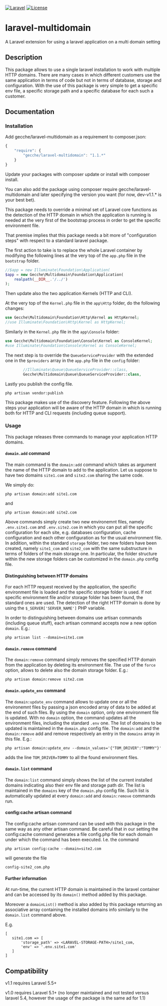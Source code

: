 [![Laravel](https://img.shields.io/badge/Laravel-5.x-orange.svg?style=flat-square)](http://laravel.com)
[![License](http://img.shields.io/badge/license-MIT-brightgreen.svg?style=flat-square)](https://tldrlegal.com/license/mit-license)

# laravel-multidomain
A Laravel extension for using a laravel application on a multi domain setting

## Description
This package allows to use a single laravel installation to work with multiple HTTP domains.
There are many cases in which different customers use the same application in terms of code but not in terms of 
database, storage and configuration.
With the use of this package is very simple to get a specific env file, a specific storage path and a specific database 
for each such a customer.

## Documentation

### Installation

Add gecche/laravel-multidomain as a requirement to composer.json:

```javascript
{
    "require": {
        "gecche/laravel-multidomain": "1.1.*"
    }
}
```

Update your packages with composer update or install with composer install.

You can also add the package using composer require gecche/laravel-multidomain and later specifying the version you want (for now, dev-v1.1.* is your best bet).

This package needs to override a minimal set of Laravel core functions as the 
detection of the HTTP domain in which the application is running is needed at the very first of the bootstrap process in order 
to get the specific environment file.

That premise implies that this package needs a bit more of "configuration steps" 
with respect to a standard laravel package. 

The first action to take is to replace the whole Laravel container by modifying the following lines at the very top of 
the `app.php` file in the `bootstrap` folder.

```php
//$app = new Illuminate\Foundation\Application(
$app = new Gecche\Multidomain\Foundation\Application(
    realpath(__DIR__.'/../')
);
```

Then update also the two application Kernels (HTTP and CLI).

At the very top of the `Kernel.php` file in the `app\Http` folder, do the following changes:

```php
use Gecche\Multidomain\Foundation\Http\Kernel as HttpKernel;
//use Illuminate\Foundation\Http\Kernel as HttpKernel;
```

Similarly in the `Kernel.php` file in the `app\Console` folder:

```php
use Gecche\Multidomain\Foundation\Console\Kernel as ConsoleKernel;
#use Illuminate\Foundation\Console\Kernel as ConsoleKernel;
```

The next step is to override the `QueueServiceProvider` with the extended 
one in the `$providers` array in the `app.php` file in the `config` folder:

```php
        //Illuminate\Queue\QueueServiceProvider::class,
        Gecche\Multidomain\Queue\QueueServiceProvider::class,
```
        
Lastly you publish the config file.

```
php artisan vendor:publish 
```

This package makes use of the discovery feature.
Following the above steps your application will be aware of the HTTP domain
in which is running both for HTTP and CLI requests (including queue support).


### Usage

This package releases three commands to manage your application HTTP domains.

#### `domain.add` command
The main command is the `domain:add` command which takes as argument the name of the 
HTTP domain to add to the application. Let us suppose to have two domains `site1.com` 
and `site2.com` sharing the same code.

We simply do:

```
php artisan domain:add site1.com 
```

and 

```
php artisan domain:add site2.com 
```

Above commands simply create two new environemnt files, namely `.env.site1.com` and `.env.site2.com` 
 in which you can put all the specific configuration for each site, e.g. databases configuration, 
 cache configuration and each other configuration as for the usual environment file.
In addition, within the standard `storage` folder, two new folders have been created, namely 
`site1_com` and `site2_com` with the same substructure in terms of folders of the main storage one.
In particular, the folder structure within the new storage folders can be customized 
 in the `domain.php` config file.
 
#### Distinguishing between HTTP domains

For each HTTP request received by the application, the specific environment file is 
 loaded and the specific storage folder is used.
 If not specific environment file and/or storage folder has been found, the 
 standard ones are used.
 The detection of the right HTTP domain is done by using the `$_SERVER['SERVER_NAME']` 
 PHP variable. 
 
 In order to distinguishing between domains use artisan commands (including queue stuff), 
 each artisan command accepts now a new option `domain`. E.g.:
 ```
 php artisan list --domain=site1.com 
 ```

#### `domain.remove` command
The  `domain:remove` command simply removes the specified HTTP domain from the 
application by deleting its environment file. The use of the `force` option, allows 
to delete also the domain storage folder. E.g.:

```
php artisan domain:remove site2.com 
```
 
#### `domain.update_env` command
The  `domain:update_env` command allows to update one or all the environemnt files by 
 passing a json encoded array of data to be added at the end of such files.
 By using the `domain` option, only one environment file is updated. 
 With no `domain` option, the command updates all the environment files, 
 including the standard `.env` one.
 The list of domains to be updated is maintained in the `domain.php` config file. 
 The `domain:add` and the `domain:remove` add and remove respectively an entry 
 in the `domains` array in this file. E.g.:
  
```
php artisan domain:update_env --domain_values='{"TOM_DRIVER":"TOMMY"}' 
```  
 
adds the line `TOM_DRIVER=TOMMY` to all the found environment files.

#### `domain.list` command
The  `domain:list` command simply shows the list of the current installed domains 
indicating also their env file and storage path dir.
The list is maintained in the `domains` key of the `domain.php` config file.
Such list is automatically updated at every `domain:add` and `domain:remove` commands run.

#### config:cache artisan command
The config:cache artisan command can be used with this package in the same way as any other 
artisan command. Be careful that in our setting the config:cache command generates 
a file config.php file for each domain under which the command has been executed.
I.e. the command
 ```
 php artisan config:cache --domain=site2.com 
 ```
will generate the file
 ```
 config-site2_com.php 
 ```


#### Further information
At run-time, the current HTTP domain is maintained in the laravel container 
and can be accessed by its `domain()` method added by this package.

Moreover a `domainList()` method is also added by this package returning an associative array 
containing the installed domains info similarly to the `domain.list` command above.

E.g.
 ```
 [ 
    site1.com => [
        'storage_path' => <LARAVEL-STORAGE-PATH>/site1_com,
        'env' => '.env.site1.com'
    ]
 ] 
 ```



## Compatibility

v1.1 requires Laravel 5.5+

v1.0 requires Laravel 5.1+ (no longer maintained and not tested versus laravel 5.4, 
however the usage of the package is the same ad for 1.1)